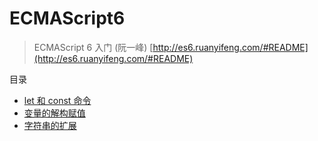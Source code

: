 # ECMAScript6

> ECMAScript 6 入门 (阮一峰) [http://es6.ruanyifeng.com/#README](http://es6.ruanyifeng.com/#README)

目录

- [let 和 const 命令](let和const命令.md)
- [变量的解构赋值](变量的解构赋值.md)
- [字符串的扩展](字符串的扩展.md)